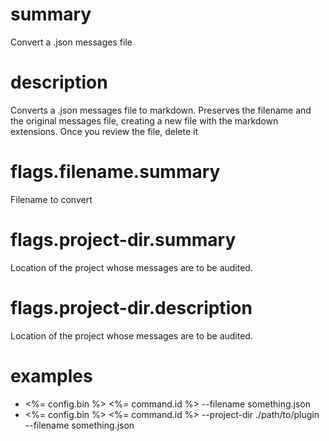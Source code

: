 # summary

Convert a .json messages file

# description

Converts a .json messages file to markdown. Preserves the filename and the original messages file, creating a new file with the markdown extensions. Once you review the file, delete it

# flags.filename.summary

Filename to convert

# flags.project-dir.summary

Location of the project whose messages are to be audited.

# flags.project-dir.description

Location of the project whose messages are to be audited.

# examples

- <%= config.bin %> <%= command.id %> --filename something.json
- <%= config.bin %> <%= command.id %> --project-dir ./path/to/plugin --filename something.json
